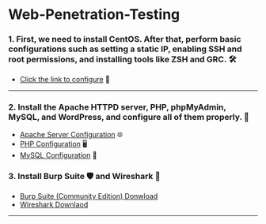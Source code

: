# Web-Penetration-Testing

### 1. First, we need to install CentOS. After that, perform basic configurations such as setting a static IP, enabling SSH and root permissions, and installing tools like ZSH and GRC. 🛠️

* [Click the link to configure](https://github.com/nikhilpatidar01/Linux-Server/blob/Master/Debian%2012%20Setup%20Guide.md#debian-12-setup-guide) 📂

---

### 2. Install the Apache HTTPD server, PHP, phpMyAdmin, MySQL, and WordPress, and configure all of them properly. 🔧

* [Apache Server Configuration](https://github.com/nikhilpatidar01/Linux-Server/blob/Master/Apache%20Web%20Server/CentOS/Apache%20Web%20Server/2.%20PHP%2C%20MySQL%2C%20Wordpress%20Installation%20and%20Configurartion/1.%20Apache%20Web%20Server%20Binding%20IP%2C%20Port%2C%20Domain%20Name%2C%20SSL%20/1.%20Apache%20Web%20Server%20Setup%20and%20Configuration.md#apache-web-server-setup-and-configuration) 🌐
* [PHP Configuration](https://github.com/nikhilpatidar01/Linux-Server/blob/Master/Apache%20Web%20Server/CentOS/Apache%20Web%20Server/2.%20PHP%2C%20MySQL%2C%20Wordpress%20Installation%20and%20Configurartion/2.%20PHP%2C%20MySQL%2C%20Wordpress%20Installation%20and%20Configuration/1.%20PHP%20Installation%20in%20Centos.md#what-is-php) 🖥️
* [MySQL Configuration](https://github.com/nikhilpatidar01/Linux-Server/blob/Master/Apache%20Web%20Server/CentOS/Apache%20Web%20Server/2.%20PHP%2C%20MySQL%2C%20Wordpress%20Installation%20and%20Configurartion/2.%20PHP%2C%20MySQL%2C%20Wordpress%20Installation%20and%20Configuration/2.%20MySQL%20Installation%20and%20Configuration%20in%20Centos.md#what-is-mysql) 💾

### 3. Install Burp Suite 🛡️ and Wireshark 🐬

* [Burp Suite (Community Edition) Donwload](https://portswigger.net/burp)
* [Wireshark Downlaod](https://www.wireshark.org/download.html)
---

